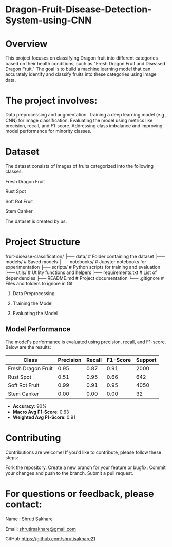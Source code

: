 # Dragon-Fruit-Disease-Detection-System-using-CNN
# Overview

This project focuses on classifying Dragon fruit into different categories based on their health conditions, such as "Fresh Dragon Fruit and Diseased Dragon Fruit." The goal is to build a machine learning model that can accurately identify and classify fruits into these categories using image data.

# The project involves:

Data preprocessing and augmentation.
Training a deep learning model (e.g., CNN) for image classification.
Evaluating the model using metrics like precision, recall, and F1-score.
Addressing class imbalance and improving model performance for minority classes.

# Dataset

The dataset consists of images of fruits categorized into the following classes:

Fresh Dragon Fruit

Rust Spot

Soft Rot Fruit

Stem Canker

The dataset is created by us.

# Project Structure

fruit-disease-classification/
├── data/                    # Folder containing the dataset
├── models/                  # Saved models
├── notebooks/               # Jupyter notebooks for experimentation
├── scripts/                 # Python scripts for training and evaluation
├── utils/                   # Utility functions and helpers
├── requirements.txt         # List of dependencies
├── README.md                # Project documentation
└── .gitignore               # Files and folders to ignore in Git

1. Data Preprocessing
   
2. Training the Model
   
3. Evaluating the Model


## **Model Performance**
The model's performance is evaluated using precision, recall, and F1-score. Below are the results:

| Class               | Precision | Recall | F1-Score | Support |
|---------------------|-----------|--------|----------|---------|
| Fresh Dragon Fruit  | 0.95      | 0.87   | 0.91     | 2000    |
| Rust Spot           | 0.51      | 0.95   | 0.66     | 642     |
| Soft Rot Fruit      | 0.99      | 0.91   | 0.95     | 4050    |
| Stem Canker         | 0.00      | 0.00   | 0.00     | 32      |

- **Accuracy**: 90%
- **Macro Avg F1-Score**: 0.63
- **Weighted Avg F1-Score**: 0.91

# Contributing

Contributions are welcome! If you'd like to contribute, please follow these steps:

Fork the repository.
Create a new branch for your feature or bugfix.
Commit your changes and push to the branch.
Submit a pull request.

# For questions or feedback, please contact:

Name : Shruti Sakhare

Email: shrutirsakhare@gmail.com

GitHub:https://github.com/shrutisakhare21

